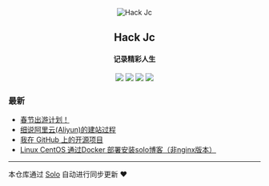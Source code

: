 <p align="center"><img alt="Hack Jc" src="https://remixjc.oss-cn-beijing.aliyuncs.com/headpic/1-1Z129112551-50.jpg?Expires=1575358524&OSSAccessKeyId=TMP.hjtYrhAuSfufqahwJFzmYmyiwqSGrqnaZNp2ofdrnetRsD9thCtBAN5Axn8giX46xJdr1evsCktAvC5r6jiHc5DdUMR9upwMx87b5MUYRGR76uyj9GtB3fYBTjZre1.tmp&Signature=ssaCw54smRa1GF2Ru4SYwrqrdow%3D"></p><h2 align="center">
Hack Jc
</h2>

<h4 align="center">记录精彩人生</h4>
<p align="center"><a title="Hack Jc" target="_blank" href="https://github.com/remixjc/solo-blog"><img src="https://img.shields.io/github/last-commit/remixjc/solo-blog.svg?style=flat-square&color=FF9900"></a>
<a title="GitHub repo size in bytes" target="_blank" href="https://github.com/remixjc/solo-blog"><img src="https://img.shields.io/github/repo-size/remixjc/solo-blog.svg?style=flat-square"></a>
<a title="Solo Version" target="_blank" href="https://github.com/88250/solo/releases"><img src="https://img.shields.io/badge/solo-3.6.7-f1e05a.svg?style=flat-square&color=blueviolet"></a>
<a title="Hits" target="_blank" href="https://github.com/88250/hits"><img src="https://hits.b3log.org/remixjc/solo-blog.svg"></a></p>

### 最新

* [春节出游计划！](https://www.remixjc.cn/articles/2019/12/03/1575356325211.html)
* [细说阿里云(Aliyun)的建站过程](https://www.remixjc.cn/articles/2019/12/03/1575355261417.html)
* [我在 GitHub 上的开源项目](https://www.remixjc.cn/my-github-repos)
* [Linux CentOS 通过Docker 部署安装solo博客（非nginx版本）](https://www.remixjc.cn/articles/2019/11/17/1573982868351.html)



---

本仓库通过 [Solo](https://github.com/88250/solo) 自动进行同步更新 ❤️ 